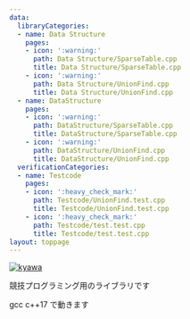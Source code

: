 ```yaml
---
data:
  libraryCategories:
  - name: Data Structure
    pages:
    - icon: ':warning:'
      path: Data Structure/SparseTable.cpp
      title: Data Structure/SparseTable.cpp
    - icon: ':warning:'
      path: Data Structure/UnionFind.cpp
      title: Data Structure/UnionFind.cpp
  - name: DataStructure
    pages:
    - icon: ':warning:'
      path: DataStructure/SparseTable.cpp
      title: DataStructure/SparseTable.cpp
    - icon: ':warning:'
      path: DataStructure/UnionFind.cpp
      title: DataStructure/UnionFind.cpp
  verificationCategories:
  - name: Testcode
    pages:
    - icon: ':heavy_check_mark:'
      path: Testcode/UnionFind.test.cpp
      title: Testcode/UnionFind.test.cpp
    - icon: ':heavy_check_mark:'
      path: Testcode/test.test.cpp
      title: Testcode/test.test.cpp
layout: toppage
---
```

[![kyawa](https://img.shields.io/endpoint?url=https%3A%2F%2Fatcoder-badges.now.sh%2Fapi%2Fatcoder%2Fjson%2Fkyawa)](https://atcoder.jp/users/kyawa)

競技プログラミング用のライブラリです

gcc c++17 で動きます
